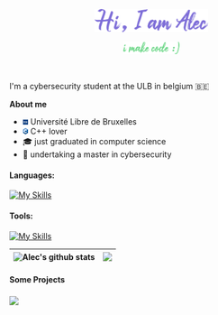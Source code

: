 <p align="center"><img width="40%" alt="Hello, I'm Alec" src="./assets/hi2.png" /></a></p>
<p align="center"><img width="20%" alt="i make code" src="./assets/student2.png" /></a></p>

<br />

I'm a cybersecurity student at the ULB in belgium 🇧🇪

**About me**

- <img width="2%" alt="ULB logo" src="./assets/ulb.png" /> Université Libre de Bruxelles
- <img width="2%" alt="cpp logo" src="./assets/cpp_logo.png" /> C++ lover
- 🎓 just graduated in computer science
- 🔐 undertaking a master in cybersecurity

#### Languages:

[![My Skills](https://skillicons.dev/icons?i=cpp,c,python,java,bash,js,html,css,vue,express)](https://skillicons.dev)

#### Tools:

[![My Skills](https://skillicons.dev/icons?i=linux,git,docker,idea,vscode,unity)](https://skillicons.dev)


| <img align="center" src="https://github-readme-stats.vercel.app/api?username=Aweinhof&show_icons=true&include_all_commits=true&theme=buefy&hide_border=true" alt="Alec's github stats" /> | <img align="center" src="https://github-readme-stats.vercel.app/api/top-langs/?username=Aweinhof&layout=compact&theme=buefy&hide_border=true" /> |
| ------------- | ------------- |

#### Some Projects

<a href="https://github.com/anuraghazra/github-readme-stats">
  <img align="center" src="https://github-readme-stats.vercel.app/api/pin/?username=Aweinhof&repo=reponame&theme=buefy" />
</a>
